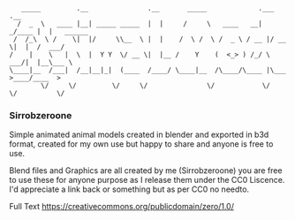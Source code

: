 	   _____         .__               .__       _____             .___     .__          
      /  _  \   ____ |__| _____ _____  |  |     /     \   ____   __| _/____ |  |   ______
     /  /_\  \ /    \|  |/     \\__  \ |  |    /  \ /  \ /  _ \ / __ |/ __ \|  |  /  ___/
	/    |    \   |  \  |  Y Y  \/ __ \|  |__ /    Y    (  <_> ) /_/ \  ___/|  |__\___ \ 
	\____|__  /___|  /__|__|_|  (____  /____/ \____|__  /\____/\____ |\___  >____/____  >
            \/     \/         \/     \/               \/            \/    \/          \/ 
							
### Sirrobzeroone

Simple animated animal models created in blender and exported in b3d format, created for my
own use but happy to share and anyone is free to use.

Blend files and Graphics are all created by me (Sirrobzeroone) you are free to use these for anyone
purpose as I release them under the CC0 Liscence. I'd appreciate a link back or something but as per 
CC0 no needto. 

Full Text
https://creativecommons.org/publicdomain/zero/1.0/